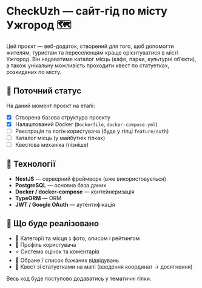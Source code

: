 # CheckUzh — сайт-гід по місту Ужгород 🗺️

Цей проєкт — веб-додаток, створений для того, щоб допомогти жителям, туристам та переселенцям краще орієнтуватися в місті Ужгород. Він надаватиме каталог місць (кафе, парки, культурні об’єкти), а також
унікальну можливість проходити квест по статуетках, розкиданих по місту.

## 📌 Поточний статус

На даний момент проєкт на етапі:
- [x] Створена базова структура проєкту
- [x] Налаштований Docker (`Dockerfile`, `docker-compose.yml`)
- [ ] Реєстрація та логін користувача (буде у гілці `feature/auth`)
- [ ] Каталог місць (у майбутніх гілках)
- [ ] Квестова механіка (пізніше)

## 🧱 Технології

- **NestJS** — серверний фреймворк (вже використовується)
- **PostgreSQL** — основна база даних
- **Docker / docker-compose** — контейнеризація
- **TypeORM** — ORM
- **JWT / Google OAuth** — аутентифікація

## 🧭 Що буде реалізовано

- 📁 Категорії та місця з фото, описом і рейтингом
- 👤 Профіль користувача
- ⭐ Система оцінок та коментарів
- 📌 Обране / список бажаних відвідувань
- 🧩 Квест зі статуетками на мапі (введення координат → досягнення)

Весь код буде поступово додаватись у тематичні гілки.

